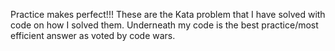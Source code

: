 Practice makes perfect!!!
These are the Kata problem that I have solved with code on how I solved them. Underneath my code is the best practice/most efficient answer as voted by code wars.
